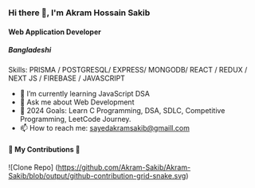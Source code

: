 ### Hi there 👋, I'm Akram Hossain Sakib              
#### Web Application Developer
##### Bangladeshi

Skills: PRISMA / POSTGRESQL/ EXPRESS/ MONGODB/ REACT / REDUX / NEXT JS / FIREBASE / JAVASCRIPT

- 🌱 I’m currently learning JavaScript DSA
- 💬 Ask me about Web Development
- 🥅 2024 Goals: Learn C Programming, DSA, SDLC, Competitive Programming, LeetCode Journey.
- 📫 How to reach me: sayedakramsakib@gmaill.com 

<div align="left">
  <h4>🐍 My Contributions 🐍</h4>

  ![Clone Repo]
  (https://github.com/Akram-Sakib/Akram-Sakib/blob/output/github-contribution-grid-snake.svg)
</div>
